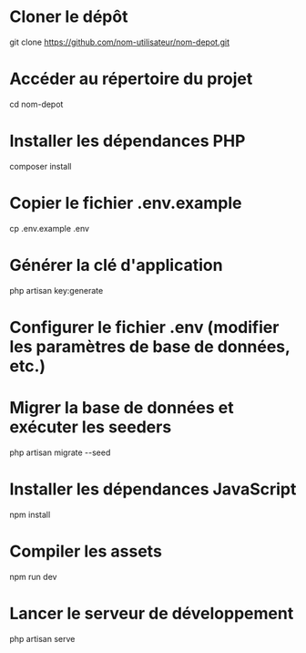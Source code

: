 # Cloner le dépôt
git clone https://github.com/nom-utilisateur/nom-depot.git

# Accéder au répertoire du projet
cd nom-depot

# Installer les dépendances PHP
composer install

# Copier le fichier .env.example
cp .env.example .env

# Générer la clé d'application
php artisan key:generate

# Configurer le fichier .env (modifier les paramètres de base de données, etc.)

# Migrer la base de données et exécuter les seeders
php artisan migrate --seed

# Installer les dépendances JavaScript
npm install

# Compiler les assets
npm run dev

# Lancer le serveur de développement
php artisan serve